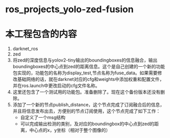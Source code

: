 # ros_projects_yolo-zed-fusion

# 本工程包含的内容

1. darknet_ros
2. zed
3. 将zed的深度信息与yolov2-tiny输出的boundingboxes的信息融合，输出boundingboxes的中心点到zed的距离信息。这个是自己创建的一个新的功能包实现的，功能包的名称为display_test,节点名称为fuse_data。如果需要修改基础网络的话，就在darknet对应的cfg和weights中添加权重和配置文件，并在ros.launch中更改启动的cfg文件名称。
4. 这里还包含了一个测试用的功能包。准备删除了。现在这个备份版本还没有删除。
5. 添加了一个新的节点publish_distance，这个节点完成了订阅融合后的信息，并且将信息发布出去，方便别的节点订阅使用，这个节点完成了如下工作：
    - 自定义了一个msg结构
    - 可以完成输出检测的类别，及对应的boundingbox的中心点到zed的距离，中心点的x，y坐标（相对于整个图像的）
    